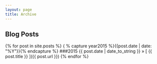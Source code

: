 ```yaml
---
layout: page
title: Archive
---
```


## Blog Posts

{% for post in site.posts %}
   { % capture year2015 %}{{post.date | date: "%Y"}}{% endcapture %}
   ###2015
   {{ post.date | date_to_string }} &raquo; [ {{ post.title }} ]({{ post.url }})
{% endfor %}